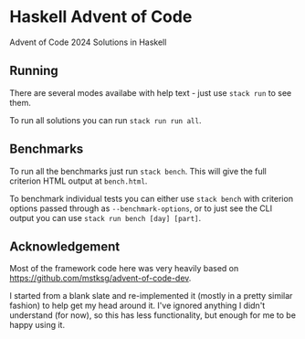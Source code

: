 # Haskell Advent of Code

Advent of Code 2024 Solutions in Haskell

## Running

There are several modes availabe with help text - just use `stack run` to
see them.

To run all solutions you can run `stack run run all`.

## Benchmarks

To run all the benchmarks just run `stack bench`.
This will give the full criterion HTML output at `bench.html`.

To benchmark individual tests you can either use `stack bench` with criterion
options passed through as `--benchmark-options`, or to just see the
CLI output you can use `stack run bench [day] [part]`.

## Acknowledgement

Most of the framework code here was very heavily based on https://github.com/mstksg/advent-of-code-dev.

I started from a blank slate and re-implemented it (mostly in a pretty similar fashion) to help get my head around it.
I've ignored anything I didn't understand (for now), so this has less functionality, but enough for me to be happy using it.
